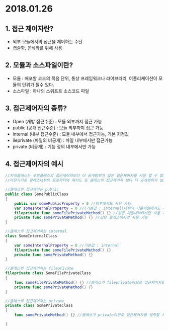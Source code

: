 # 2018.01.26

## 1. 접근 제어자란?
- 외부 모듈에서의 접근을 제어하는 수단
- 캡슐화, 은닉화를 위해 사용

## 2. 모듈과 소스파일이란?
- 모듈 : 배포할 코드의 묶음 단위, 통상 프레임워크나 라이브러리, 어플리케이션이 모듈의 단위가 될수 있다.
- 소스파일 : 하나의 스위프트 소스코드 파일

## 3. 접근제어자의 종류?
- Open (개방 접근수준) : 모듈 외부까지 접근 가능
- public (공개 접근수준) : 모듈 외부까지 접근 가능
- internal (내부 접근수준) : 모듈 내부에서 접근가능, 기본 지정값
- ileprivate (파일외 비공개) : 파일 내부에서만 접근가능
- private (비공개) : 기능 정의 내부에서만 가능

## 4. 접근제어자의 예시
```swift
//자식클래스는 부모클래스의 접근제어자보다 더 공개범위가 넓은 접근제어자를 사용 할 수 없다.
//마찬가지로 클래스내부의 프로퍼티와 메서드 등 클래스의 접근제어자 보다 더 공개범위가 넓은 접근제어자를 사용 할 수 없다.

//클래스의 접근제어는 public
public class SomePublicClass
{
    public var somePublicProperty = 0 //외부에서도 사용 가능
    var someInternalProperty = 0 //(기본값 : internal)내부의 다른파일에서도 사용 가능
    fileprivate func someFilePrivateMethod() {} //같은 파일내부에서만 사용 가능
    private func somePrivateMethod() {} //같은 클래스에서만 사용 가능
}

//클래스의 접근제어자는 internal
class SomeInternalClass
{
    var someInternalProperty = 0 //기본값 : internal
    fileprivate func someFilePrivateMethod() {}
    private func somePrivateMethod() {}
}

//클래스의 접근제어자는 fileprivate
fileprivate class SomeFilePrivateClass
{
    func someFilePrivateMethod() {} //클래스가 fileprivate이므로 접근제어자를 생략할 시에 접근제어자는 fileprivate
    private func somePrivateMethod() {}
}

//클래스의 접근제어자는 private
private class SomePrivateClass
{
    func somePrivateMethod() {} //클래스가 private이므로 접근제어자를 생략할 시에 접근제어자는 private

}
```